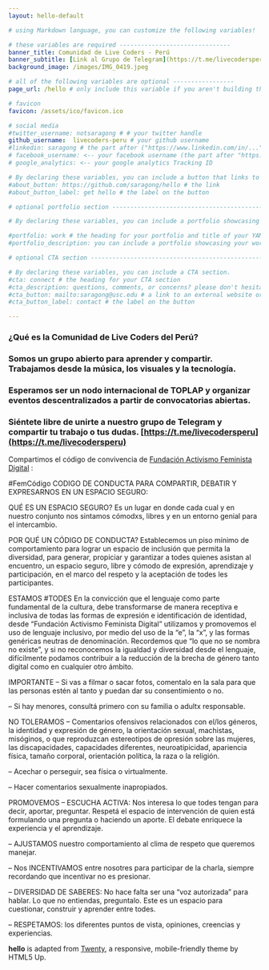 ```yaml
---
layout: hello-default

# using Markdown language, you can customize the following variables!

# these variables are required -------------------------------
banner_title: Comunidad de Live Coders - Perú
banner_subtitle: [Link al Grupo de Telegram](https://t.me/livecodersperu)
background_image: /images/IMG_0419.jpeg

# all of the following variables are optional -----------------
page_url: /hello # only include this variable if you aren't building the page to your primary domain 

# favicon
favicon: /assets/ico/favicon.ico

# social media
#twitter_username: notsaragong # # your twitter handle
github_username:  livecoders-peru # your github username
#linkedin: saragong # the part after ("https://www.linkedin.com/in/...")
# facebook_username: <-- your facebook username (the part after "https://www.facebook.com/...")
# google_analytics: <-- your google analytics Tracking ID

# By declaring these variables, you can include a button that links to an external website or to media.
#about_button: https://github.com/saragong/hello # the link
#about_button_label: get hello # the label on the button

# optional portfolio section ------------------------------------------

# By declaring these variables, you can include a portfolio showcasing your work and organize your portfolio's items into a custom layout, all without adding any CSS. In addition, you must 1) create an HTML file in the_includes folder for each project with the text you'd like to display, and 2) create a YAML file in the _data folder describing the order in which each project should be shown and categorized. See `/includes/example.html` and `/_data/work.yml` for examples.

#portfolio: work # the heading for your portfolio and title of your YAML file
#portfolio_description: you can include a portfolio showcasing your work and organize your portfolio's items into a custom layout, all without adding any CSS. # a description to be desplayed below the heading and above the content

# optional CTA section --------------------------------------------------

# By declaring these variables, you can include a CTA section.
#cta: connect # the heading for your CTA section
#cta_description: questions, comments, or concerns? please don't hesitate to reach out. # a description to be desplayed below the heading and above the content
#cta_button: mailto:saragong@usc.edu # a link to an external website or to media
#cta_button_label: contact # the label on the button

---			
```

[//]: # (write a bit about yourself here)
### ¿Qué es la **Comunidad de Live Coders** del Perú?  

### Somos un grupo abierto para aprender y compartir. Trabajamos desde la **música, los visuales y la tecnología**.   
  
### Esperamos ser un nodo internacional de TOPLAP y organizar eventos descentralizados a partir de **convocatorias abiertas**.

### Siéntete libre de unirte a nuestro grupo de Telegram y compartir tu trabajo o tus dudas. [https://t.me/livecodersperu](https://t.me/livecodersperu)

  

Compartimos el código de convivencia de [Fundación Activismo Feminista Digital](https://activismofeministadigital.org/actividades/codigo-de-conducta/) :

#FemCódigo
CODIGO DE CONDUCTA PARA COMPARTIR, DEBATIR Y EXPRESARNOS EN UN ESPACIO SEGURO:

QUÉ ES UN ESPACIO SEGURO?
Es un lugar en donde cada cual y en nuestro conjunto nos sintamos cómodxs, libres y en un entorno genial para el intercambio.

POR QUÉ UN CÓDIGO DE CONDUCTA?
Establecemos un piso mínimo de comportamiento para lograr un espacio de inclusión que permita la diversidad, para generar, propiciar y garantizar a todes quienes asistan al encuentro, un espacio seguro, libre y cómodo de expresión, aprendizaje y participación, en el marco del respeto y la aceptación de todes les participantes.

ESTAMOS #TODES
En la convicción que el lenguaje como parte fundamental de la cultura, debe transformarse de manera receptiva e inclusiva de todas las formas de expresión e identificación de identidad, desde “Fundación Activismo Feminista Digital” utilizamos y promovemos el uso de lenguaje inclusivo, por medio del uso de la “e”, la “x”, y las formas genéricas neutras de denominación. Recordemos que “lo que no se nombra no existe”, y si no reconocemos la igualdad y diversidad desde el lenguaje, difícilmente podamos contribuir a la reducción de la brecha de género tanto digital como en cualquier otro ámbito.

IMPORTANTE
– Si vas a filmar o sacar fotos, comentalo en la sala para que las personas estén al tanto y puedan dar su consentimiento o no.

– Si hay menores, consultá primero con su familia o adultx responsable.

NO TOLERAMOS
– Comentarios ofensivos relacionados con el/los géneros, la identidad y expresión de género, la orientación sexual, machistas, misóginos, o que reproduzcan estereotipos de opresión sobre las mujeres, las discapacidades, capacidades diferentes, neuroatipicidad, apariencia física, tamaño corporal, orientación política, la raza o la religión.

– Acechar o perseguir, sea física o virtualmente.

– Hacer comentarios sexualmente inapropiados.

PROMOVEMOS
– ESCUCHA ACTIVA: Nos interesa lo que todes tengan para decir, aportar, preguntar. Respetá el espacio de intervención de quien está formulando una pregunta o haciendo un aporte. El debate enriquece la experiencia y el aprendizaje.

– AJUSTAMOS nuestro comportamiento al clima de respeto que queremos manejar.

– Nos INCENTIVAMOS entre nosotres para participar de la charla, siempre recordando que incentivar no es presionar.

– DIVERSIDAD DE SABERES: No hace falta ser una “voz autorizada” para hablar. Lo que no entiendas, preguntalo. Este es un espacio para cuestionar, construir y aprender entre todes.

– RESPETAMOS: los diferentes puntos de vista, opiniones, creencias y experiencias.


**hello** is adapted from [Twenty](https://html5up.net/twenty), a responsive, mobile-friendly theme by HTML5 Up.
